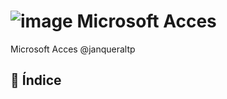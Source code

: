 # ![image]([img/App.png](https://www.iloveimg.com/download/8lkwph6gqsgmjydlwnb2bz99x16prp2426bArll3lg9r16w3f7wwvpx2f3ndgcv5s28j9nnq6pbzycgt8l8s7m0zAhdsxrb9Azfh22h4116w8hvq876smmpsxxqpc9n6pkyk1chkhd6pd7qnjmAqfws4ryjtzfjh7pxfmpn02mq2sq9mrdgq/4)) Microsoft Acces

Microsoft Acces @janqueraltp

## 📖 Índice
